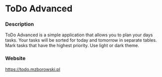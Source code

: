 # ToDo Advanced

### Description

ToDo Advanced is a simple application that allows you to plan your days tasks.
Your tasks will be sorted for today and tomorrow in separate tables.
Mark tasks that have the highest priority.
Use light or dark theme.

### Website
https://todo.mzborowski.pl

